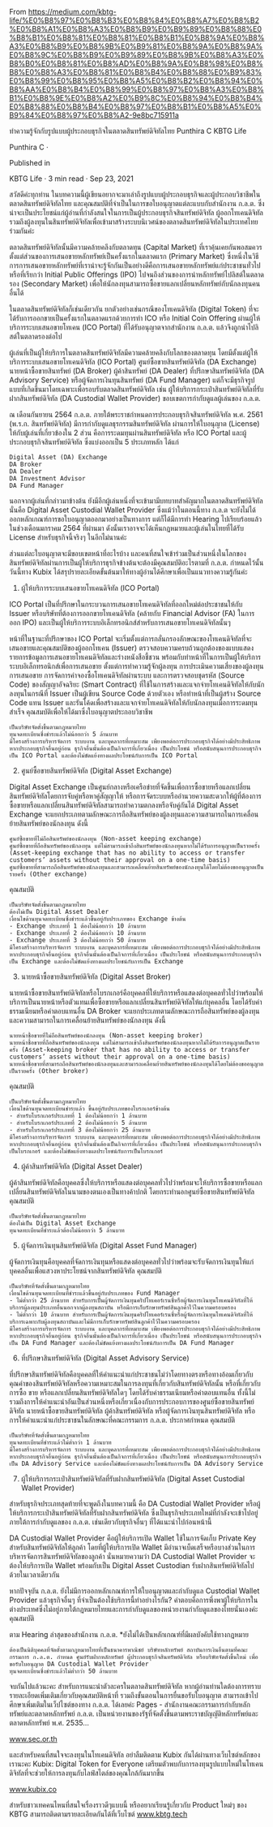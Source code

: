 From 
https://medium.com/kbtg-life/%E0%B8%97%E0%B8%B3%E0%B8%84%E0%B8%A7%E0%B8%B2%E0%B8%A1%E0%B8%A3%E0%B8%B9%E0%B9%89%E0%B8%88%E0%B8%B1%E0%B8%81%E0%B8%81%E0%B8%B1%E0%B8%9A%E0%B8%A3%E0%B8%B9%E0%B8%9B%E0%B9%81%E0%B8%9A%E0%B8%9A%E0%B8%9C%E0%B8%B9%E0%B9%89%E0%B8%9B%E0%B8%A3%E0%B8%B0%E0%B8%81%E0%B8%AD%E0%B8%9A%E0%B8%98%E0%B8%B8%E0%B8%A3%E0%B8%81%E0%B8%B4%E0%B8%88%E0%B9%83%E0%B8%99%E0%B8%95%E0%B8%A5%E0%B8%B2%E0%B8%94%E0%B8%AA%E0%B8%B4%E0%B8%99%E0%B8%97%E0%B8%A3%E0%B8%B1%E0%B8%9E%E0%B8%A2%E0%B9%8C%E0%B8%94%E0%B8%B4%E0%B8%88%E0%B8%B4%E0%B8%97%E0%B8%B1%E0%B8%A5%E0%B9%84%E0%B8%97%E0%B8%A2-9e8bc715911a

ทำความรู้จักกับรูปแบบผู้ประกอบธุรกิจในตลาดสินทรัพย์ดิจิทัลไทย
Punthira C
KBTG Life

Punthira C
·

Published in

KBTG Life
·
3 min read
·
Sep 23, 2021

สวัสดีค่ะทุกท่าน ในบทความนี้ผู้เขียนอยากจะมาเล่าถึงรูปแบบผู้ประกอบธุรกิจและผู้ประกอบวิชาชีพในตลาดสินทรัพย์ดิจิทัลไทย และคุณสมบัติที่จำเป็นในการขอใบอนุญาตแต่ละแบบกับสำนักงาน ก.ล.ต. ซึ่งน่าจะเป็นประโยชน์แก่ผู้อ่านที่กำลังสนใจในการเป็นผู้ประกอบธุรกิจสินทรัพย์ดิจิทัล ผู้ออกโทเคนดิจิทัล รวมถึงผู้ลงทุนในสินทรัพย์ดิจิทัลเพื่อเข้ามาสร้างระบบนิเวศน์ของตลาดสินทรัพย์ดิจิทัลในประเทศไทยร่วมกันค่ะ

ตลาดสินทรัพย์ดิจิทัลนั้นมีความคล้ายคลึงกับตลาดทุน (Capital Market) ที่เราคุ้นเคยกันพอสมควร ตั้งแต่ส่วนของการเสนอขายหลักทรัพย์เป็นครั้งแรกในตลาดแรก (Primary Market) ซึ่งหนึ่งในวิธีการการเสนอขายหลักทรัพย์ที่เราน่าจะรู้จักกันเป็นอย่างดีคือการเสนอขายหลักทรัพย์แก่ประชาชนทั่วไป หรือที่เรียกว่า Initial Public Offerings (IPO) ไปจนถึงส่วนของการนำหลักทรัพย์ไปลิสต์ในตลาดรอง (Secondary Market) เพื่อให้นักลงทุนสามารถซื้อขายแลกเปลี่ยนหลักทรัพย์กับนักลงทุนคนอื่นได้

ในตลาดสินทรัพย์ดิจิทัลก็เช่นเดียวกัน ยกตัวอย่างเช่นกรณีของโทเคนดิจิทัล (Digital Token) ที่จะได้รับการออกขายเป็นครั้งแรกในตลาดแรกด้วยการทำ ICO หรือ Initial Coin Offering ผ่านผู้ให้บริการระบบเสนอขายโทเคน (ICO Portal) ที่ได้รับอนุญาตจากสำนักงาน ก.ล.ต. แล้วจึงถูกนำไปลิสต์ในตลาดรองต่อไป

ผู้เล่นที่เป็นผู้ให้บริการในตลาดสินทรัพย์ดิจิทัลมีความคล้ายคลึงกับโลกของตลาดทุน โดยมีตั้งแต่ผู้ให้บริการระบบเสนอขายโทเคนดิจิทัล (ICO Portal) ศูนย์ซื้อขายสินทรัพย์ดิจิทัล (DA Exchange) นายหน้าซื้อขายสินทรัพย์ (DA Broker) ผู้ค้าสินทรัพย์ (DA Dealer) ที่ปรึกษาสินทรัพย์ดิจิทัล (DA Advisory Service) หรือผู้จัดการเงินทุนสินทรัพย์ (DA Fund Manager) แต่ก็จะมีธุรกิจรูปแบบที่เกิดขึ้นมาโดยเฉพาะเพื่อรอบรับตลาดสินทรัพย์ดิจิทัล เช่น ผู้ให้บริการกระเป๋าสินทรัพย์ดิจิทัลที่รับฝากสินทรัพย์ดิจิทัล (DA Custodial Wallet Provider)
ขอบเขตการกำกับดูแลผู้เล่นของ ก.ล.ต.

ณ เดือนกันยายน 2564 ก.ล.ต. ภายใต้พระราชกำหนดการประกอบธุรกิจสินทรัพย์ดิจิทัล พ.ศ. 2561 (พ.ร.ก. สินทรัพย์ดิจิทัล) มีการกำกับดูแลธุรกรรมสินทรัพย์ดิจิทัล ผ่านการให้ใบอนุญาต (License) ให้กับผู้เล่นที่เกี่ยวข้องใน 2 ส่วน คือการระดมทุนผ่านสินทรัพย์ดิจิทัล หรือ ICO Portal และผู้ประกอบธุรกิจสินทรัพย์ดิจิทัล ซึ่งแบ่งออกเป็น 5 ประเภทหลัก ได้แก่

    Digital Asset (DA) Exchange
    DA Broker
    DA Dealer
    DA Investment Advisor
    DA Fund Manager

นอกจากผู้เล่นที่กล่าวมาข้างต้น ยังมีอีกผู้เล่นหนึ่งที่จะเข้ามามีบทบาทสำคัญมากในตลาดสินทรัพย์ดิจิทัล นั่นคือ Digital Asset Custodial Wallet Provider ซึ่งแม้ว่าในตอนนี้ทาง ก.ล.ต จะยังไม่ได้ออกหลักเกณฑ์การขอใบอนุญาตออกมาอย่างเป็นทางการ แต่ก็ได้มีการทำ Hearing ไปเรียบร้อยแล้วในช่วงเดือนมกราคม 2564 ที่ผ่านมา ดังนั้นเราอาจจะได้เห็นกฎหมายและผู้เล่นในไทยที่ได้รับ License สำหรับธุรกิจนี้จริงๆ ในอีกไม่นานค่ะ

ส่วนแต่ละใบอนุญาตจะมีขอบเขตหน้าที่อะไรบ้าง และคนที่สนใจเข้าร่วมเป็นส่วนหนึ่งในโลกของสินทรัพย์ดิจิทัลผ่านการเป็นผู้ให้บริการธุรกิจข้างต้นจะต้องมีคุณสมบัติอะไรตามที่ ก.ล.ต. กำหนดไว้นั้น วันนี้ทาง Kubix ได้สรุปรายละเอียดขั้นต้นมาให้ทางผู้อ่านได้ศึกษาเพื่อเป็นแนวทางความรู้กันค่ะ
1. ผู้ให้บริการระบบเสนอขายโทเคนดิจิทัล (ICO Portal)

ICO Portal เป็นที่ปรึกษาในกระบวนการเสนอขายโทเคนดิจิทัลที่ออกใหม่ต่อประชาชนให้กับ Issuer หรือบริษัทที่ต้องการออกขายโทเคนดิจิทัล (คล้ายกับ Financial Advisor (FA) ในการออก IPO) และเป็นผู้ให้บริการระบบอิเล็กทรอนิกส์สำหรับการเสนอขายโทเคนดิจิทัลนั้นๆ

หน้าที่ในฐานะที่ปรึกษาของ ICO Portal จะเริ่มตั้งแต่การกลั่นกรองลักษณะของโทเคนดิจิทัลที่จะเสนอขายและคุณสมบัติของผู้ออกโทเคน (Issuer) ตรวจสอบความครบถ้วนถูกต้องของแบบแสดงรายการข้อมูลการเสนอขายโทเคนดิจิทัลและร่างหนังสือชี้ชวน พร้อมกับทำหน้าที่ในการเป็นผู้ให้บริการระบบอิเล็กทรอนิกส์เพื่อการเสนอขาย ตั้งแต่การทำความรู้จักผู้ลงทุน การประเมินความเสี่ยงของผู้ลงทุน การเสนอขาย การจัดการค่าจองซื้อโทเคนดิจิทัลผ่านระบบ และการตรวจสอบชุดรหัส (Source Code) ของสัญญาอัจฉริยะ (Smart Contract) ที่ใช้ในการสร้างและแจกจ่ายโทเคนดิจิทัลให้กับนักลงทุนในกรณีที่ Issuer เป็นผู้เขียน Source Code ด้วยตัวเอง หรือทำหน้าที่เป็นผู้สร้าง Source Code แทน Issuer และรันโค้ดเพื่อสร้างและแจกจ่ายโทเคนดิจิทัลให้กับนักลงทุนเมื่อการระดมทุนสำเร็จ
คุณสมบัติเพื่อให้ได้มาซึ่งใบอนุญาตประกอบวิชาชีพ

    เป็นบริษัทจัดตั้งขึ้นตามกฎหมายไทย
    ทุนจดทะเบียนซึ่งชำระแล้วไม่น้อยกว่า 5 ล้านบาท
    มีโครงสร้างการบริหารจัดการ ระบบงาน และบุคลากรที่เหมาะสม เพียงพอต่อการประกอบธุรกิจได้อย่างมีประสิทธิภาพ
    หากประกอบธุรกิจอื่นอยู่ก่อน ธุรกิจอื่นนั้นต้องเป็นกิจการที่เกี่ยวเนื่อง เป็นประโยชน์ หรือสนับสนุนการประกอบธุรกิจเป็น ICO Portal และต้องไม่ขัดแย้งทางผลประโยชน์กับการเป็น ICO Portal

2. ศูนย์ซื้อขายสินทรัพย์ดิจิทัล (Digital Asset Exchange)

Digital Asset Exchange เป็นศูนย์กลางหรือเครือข่ายที่จัดขึ้นเพื่อการซื้อขายหรือแลกเปลี่ยนสินทรัพย์ดิจิทัลโดยการจับคู่หรือหาคู่สัญญาให้ หรือการจัดระบบหรืออำนวยความสะดวกให้ผู้ที่ต้องการซื้อขายหรือแลกเปลี่ยนสินทรัพย์ดิจิทัลสามารถทำความตกลงหรือจับคู่กันได้ Digital Asset Exchange จะแยกประเภทตามลักษณะการถือสินทรัพย์ของผู้ลงทุนและความสามารถในการเคลื่อนย้ายสินทรัพย์ของนักลงทุน ดังนี้

    ศูนย์ซื้อขายที่ไม่ถือสินทรัพย์ของนักลงทุน (Non-asset keeping exchange)
    ศูนย์ซื้อขายที่ถือสินทรัพย์ของนักลงทุน แต่ไม่สามารถเข้าถึงสินทรัพย์ของนักลงทุนหากไม่ได้รับการอนุญาตเป็นรายครั้ง (Asset-keeping exchange that has no ability to access or transfer customers’ assets without their approval on a one-time basis)
    ศูนย์ซื้อขายที่สามารถถือสินทรัพย์ของนักลงทุนและสามารถเคลื่อนย้ายสินทรัพย์ของนักลงทุนได้โดยไม่ต้องขออนุญาตเป็นรายครั้ง (Other exchange)

คุณสมบัติ

    เป็นบริษัทจัดตั้งขึ้นตามกฎหมายไทย
    ต้องไม่เป็น Digital Asset Dealer
    เงื่อนไขด้านทุนจดทะเบียนซึ่งชำระแล้วขึ้นอยู่กับประเภทของ Exchange ข้างต้น
    - Exchange ประเภทที่ 1 ต้องไม่น้อยกว่า 10 ล้านบาท
    - Exchange ประเภทที่ 2 ต้องไม่น้อยกว่า 10 ล้านบาท
    - Exchange ประเภทที่ 3 ต้องไม่น้อยกว่า 50 ล้านบาท
    มีโครงสร้างการบริหารจัดการ ระบบงาน และบุคลากรที่เหมาะสม เพียงพอต่อการประกอบธุรกิจได้อย่างมีประสิทธิภาพ
    หากประกอบธุรกิจอื่นอยู่ก่อน ธุรกิจอื่นนั้นต้องเป็นกิจการที่เกี่ยวเนื่อง เป็นประโยชน์ หรือสนับสนุนการประกอบธุรกิจเป็น Exchange และต้องไม่ขัดแย้งทางผลประโยชน์กับการเป็น Exchange

3. นายหน้าซื้อขายสินทรัพย์ดิจิทัล (Digital Asset Broker)

นายหน้าซื้อขายสินทรัพย์ดิจิทัลหรือโบรกเกอร์คือบุคคลที่ให้บริการหรือแสดงต่อบุคคลทั่วไปว่าพร้อมให้บริการเป็นนายหน้าหรือตัวแทนเพื่อซื้อขายหรือแลกเปลี่ยนสินทรัพย์ดิจิทัลให้แก่บุคคลอื่น โดยได้รับค่าธรรมเนียมหรือค่าตอบแทนอื่น DA Broker จะแยกประเภทตามลักษณะการถือสินทรัพย์ของผู้ลงทุนและความสามารถในการเคลื่อนย้ายสินทรัพย์ของนักลงทุน ดังนี้

    นายหน้าซื้อขายที่ไม่ถือสินทรัพย์ของนักลงทุน (Non-asset keeping broker)
    นายหน้าซื้อขายที่ถือสินทรัพย์ของนักลงทุน แต่ไม่สามารถเข้าถึงสินทรัพย์ของนักลงทุนหากไม่ได้รับการอนุญาตเป็นรายครั้ง (Asset-keeping broker that has no ability to access or transfer customers’ assets without their approval on a one-time basis)
    นายหน้าซื้อขายที่สามารถถือสินทรัพย์ของนักลงทุนและสามารถเคลื่อนย้ายสินทรัพย์ของนักลงทุนได้โดยไม่ต้องขออนุญาตเป็นรายครั้ง (Other broker)

คุณสมบัติ

    เป็นบริษัทจัดตั้งขึ้นตามกฎหมายไทย
    เงื่อนไขด้านทุนจดทะเบียนชำระแล้ว ขึ้นอยู่กับประเภทของโบรกเกอร์ข้างต้น
    - สำหรับโบรกเกอร์ประเภทที่ 1 ต้องไม่น้อยกว่า 1 ล้านบาท
    - สำหรับโบรกเกอร์ประเภทที่ 2 ต้องไม่น้อยกว่า 5 ล้านบาท
    - สำหรับโบรกเกอร์ประเภทที่ 3 ต้องไม่น้อยกว่า 25 ล้านบาท
    มีโครงสร้างการบริหารจัดการ ระบบงาน และบุคลากรที่เหมาะสม เพียงพอต่อการประกอบธุรกิจได้อย่างมีประสิทธิภาพ
    หากประกอบธุรกิจอื่นอยู่ก่อน ธุรกิจอื่นนั้นต้องเป็นกิจการที่เกี่ยวเนื่อง เป็นประโยชน์ หรือสนับสนุนการประกอบธุรกิจเป็นโบรกเกอร์ และต้องไม่ขัดแย้งทางผลประโยชน์กับการเป็นโบรกเกอร์

4. ผู้ค้าสินทรัพย์ดิจิทัล (Digital Asset Dealer)

ผู้ค้าสินทรัพย์ดิจิทัลคือบุคคลซึ่งให้บริการหรือแสดงต่อบุคคลทั่วไปว่าพร้อมจะให้บริการซื้อขายหรือแลกเปลี่ยนสินทรัพย์ดิจิทัลในนามของตนเองเป็นทางค้าปกติ โดยกระทำนอกศูนย์ซื้อขายสินทรัพย์ดิจิทัล
คุณสมบัติ

    เป็นบริษัทจัดตั้งขึ้นตามกฎหมายไทย
    ต้องไม่เป็น Digital Asset Exchange
    ทุนจดทะเบียนที่ชำระแล้วต้องไม่น้อยกว่า 5 ล้านบาท

5. ผู้จัดการเงินทุนสินทรัพย์ดิจิทัล (Digital Asset Fund Manager)

ผู้จัดการเงินทุนคือบุคคลที่จัดการเงินทุนหรือแสดงต่อบุคคลทั่วไปว่าพร้อมจะรับจัดการเงินทุนให้แก่บุคคลอื่นเพื่อแสวงหาประโยชน์จากสินทรัพย์ดิจิทัล
คุณสมบัติ

    เป็นบริษัทที่จัดตั้งขึ้นตามกฎหมายไทย
    เงื่อนไขด้านทุนจดทะเบียนที่ชำระแล้วขึ้นอยู่กับประเภทของ Fund Manager
    - ไม่ต่ำกว่า 25 ล้านบาท สำหรับการเป็นผู้จัดการเงินทุนคริปโทเคอร์เรนซี่หรือผู้จัดการเงินทุนโทเคนดิจิทัลที่ให้บริการผู้ลงทุนประเภทอื่นนอกจากผู้ลงทุนสถาบัน หรือมีการเก็บรักษาทรัพย์สินลูกค้าไว้ในความครอบครอง
    - ไม่ต่ำกว่า 10 ล้านบาท สำหรับการเป็นผู้จัดการเงินทุนคริปโทเคอร์เรนซี่หรือผู้จัดการเงินทุนโทเคนดิจิทัลที่ให้บริการเฉพาะกับผู้ลงทุนสถาบันและไม่มีการเก็บรักษาทรัพย์สินลูกค้าไว้ในความครอบครอง
    มีโครงสร้างการบริหารจัดการ ระบบงาน และบุคลากรที่เหมาะสม เพียงพอต่อการประกอบธุรกิจได้อย่างมีประสิทธิภาพ
    หากประกอบธุรกิจอื่นอยู่ก่อน ธุรกิจอื่นนั้นต้องเป็นกิจการที่เกี่ยวเนื่อง เป็นประโยชน์ หรือสนับสนุนการประกอบธุรกิจเป็น DA Fund Manager และต้องไม่ขัดแย้งทางผลประโยชน์กับการเป็น DA Fund Manager

6. ที่ปรึกษาสินทรัพย์ดิจิทัล (Digital Asset Advisory Service)

ที่ปรึกษาสินทรัพย์ดิจิทัลคือบุคคลที่ให้คำแนะนำแก่ประชาชนไม่ว่าโดยทางตรงหรือทางอ้อมเกี่ยวกับคุณค่าของสินทรัพย์ดิจิทัลหรือความเหมาะสมในการลงทุนที่เกี่ยวกับสินทรัพย์ดิจิทัลนั้น หรือที่เกี่ยวกับการซื้อ ขาย หรือแลกเปลี่ยนสินทรัพย์ดิจิทัลใดๆ โดยได้รับค่าธรรมเนียมหรือค่าตอบแทนอื่น ทั้งนี้ไม่รวมถึงการให้คำแนะนำอันเป็นส่วนหนึ่งหรือเกี่ยวเนื่องกับการประกอบการของศูนย์ซื้อขายสินทรัพย์ดิจิทัล นายหน้าซื้อขายสินทรัพย์ดิจิทัล ผู้ค้าสินทรัพย์ดิจิทัล หรือผู้จัดการเงินทุนสินทรัพย์ดิจิทัล หรือการให้คำแนะนำแก่ประชาชนในลักษณะที่คณะกรรมการ ก.ล.ต. ประกาศกำหนด
คุณสมบัติ

    เป็นบริษัทที่จัดตั้งขึ้นตามกฎหมายไทย
    ทุนจดทะเบียนที่ชำระแล้วไม่ต่ำกว่า 1 ล้านบาท
    มีโครงสร้างการบริหารจัดการ ระบบงาน และบุคลากรที่เหมาะสม เพียงพอต่อการประกอบธุรกิจได้อย่างมีประสิทธิภาพ
    หากประกอบธุรกิจอื่นอยู่ก่อน ธุรกิจอื่นนั้นต้องเป็นกิจการที่เกี่ยวเนื่อง เป็นประโยชน์ หรือสนับสนุนการประกอบธุรกิจเป็น DA Advisory Service และต้องไม่ขัดแย้งทางผลประโยชน์กับการเป็น DA Advisory Service

7. ผู้ให้บริการกระเป๋าสินทรัพย์ดิจิทัลที่รับฝากสินทรัพย์ดิจิทัล (Digital Asset Custodial Wallet Provider)

สำหรับธุรกิจประเภทสุดท้ายที่จะพูดถึงในบทความนี้ คือ DA Custodial Wallet Provider หรือผู้ให้บริการกระเป๋าสินทรัพย์ดิจิทัลที่รับฝากสินทรัพย์ดิจิทัล ซึ่งเป็นธุรกิจประเภทใหม่ที่กำลังจะเข้าไปอยู่ภายใต้การกำกับดูแลของ ก.ล.ต. เช่นเดียวกับธุรกิจอื่นๆ ที่ได้แนะนำไปก่อนหน้านี้

DA Custodial Wallet Provider คือผู้ให้บริการเปิด Wallet ใช้ในการจัดเก็บ Private Key สำหรับสินทรัพย์ดิจิทัลให้ลูกค้า โดยที่ผู้ให้บริการเปิด Wallet มีอำนาจเบ็ดเสร็จหรือบางส่วนในการบริหารจัดการสินทรัพย์ดิจิทัลของลูกค้า นั่นหมายความว่า DA Custodial Wallet Provider จะต้องให้บริการเปิด Wallet พร้อมกับเป็น Digital Asset Custodian รับฝากสินทรัพย์ดิจิทัลไปด้วยในเวลาเดียวกัน

หากปัจจุบัน ก.ล.ต. ยังไม่มีการออกหลักเกณฑ์การให้ใบอนุญาตและกำกับดูแล Custodial Wallet Provider แล้วธุรกิจอื่นๆ ที่จำเป็นต้องใช้บริการนี้ทำอย่างไรกัน? คำตอบคือการพึ่งพาผู้ให้บริการในต่างประเทศซึ่งไม่อยู่ภายใต้กฎหมายไทยและการกำกับดูแลของหน่วยงานกำกับดูแลของไทยนั่นเองค่ะ
คุณสมบัติ

ตาม Hearing ล่าสุดของสำนักงาน ก.ล.ต. *ยังไม่ได้เป็นหลักเกณฑ์ที่มีผลบังคับใช้ทางกฎหมาย

    ต้องเป็นนิติบุคคลที่จัดตั้งตามกฎหมายไทยที่เป็นธนาคารพาณิชย์ บริษัทหลักทรัพย์ สถาบันการเงินอื่นตามที่คณะกรรมการ ก.ล.ต. กำหนด ศูนย์รับฝากหลักทรัพย์ ผู้ประกอบธุรกิจสินทรัพย์ดิจิทัล หรือบริษัทจัดตั้งขึ้นใหม่ เพื่อขอรับใบอนุญาต DA Custodial Wallet Provider
    ทุนจดทะเบียนซึ่งชำระแล้วไม่ต่ำกว่า 50 ล้านบาท

จบกันไปแล้วนะคะ สำหรับการแนะนำตัวละครในตลาดสินทรัพย์ดิจิทัล หากผู้อ่านท่านใดต้องการทราบรายละเอียดเพิ่มเติมเกี่ยวกับคุณสมบัติหน้าที่ รวมถึงขั้นตอนในการยื่นขอรับใบอนุญาต สามารถเข้าไปศึกษาเพิ่มเติมในเว็ปไซต์ของทาง ก.ล.ต. ได้เลยค่ะ
Pages - สำนักงานคณะกรรมการกำกับหลักทรัพย์และตลาดหลักทรัพย์
ก.ล.ต. เป็นหน่วยงานของรัฐที่จัดตั้งขึ้นตามพระราชบัญญัติหลักทรัพย์และตลาดหลักทรัพย์ พ.ศ. 2535…

www.sec.or.th

และสำหรับคนที่สนใจจะลงทุนในโทเคนดิจิทัล อย่าลืมติดตาม Kubix กันได้ผ่านทางเว็บไซต์หลักของเรานะคะ
Kubix: Digital Token for Everyone
เตรียมตัวพบกับการลงทุนรูปแบบใหม่ในโทเคนดิจิทัลที่จะช่วยให้การลงทุนกับไลฟ์สไตล์ของคุณใกล้กันมากขึ้น

www.kubix.co

สำหรับชาวเทคคนไหนที่สนใจเรื่องราวดีๆแบบนี้ หรืออยากเรียนรู้เกี่ยวกับ Product ใหม่ๆ ของ KBTG สามารถติดตามรายละเอียดกันได้ที่เว็บไซต์ www.kbtg.tech
